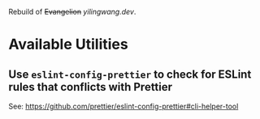 Rebuild of ~~Evangelion~~ *yilingwang.dev*.

# Available Utilities

## Use `eslint-config-prettier` to check for ESLint rules that conflicts with Prettier

See: https://github.com/prettier/eslint-config-prettier#cli-helper-tool